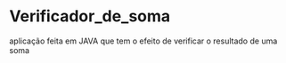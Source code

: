 # Verificador_de_soma
aplicação feita em JAVA que tem o efeito de verificar o resultado de uma soma

